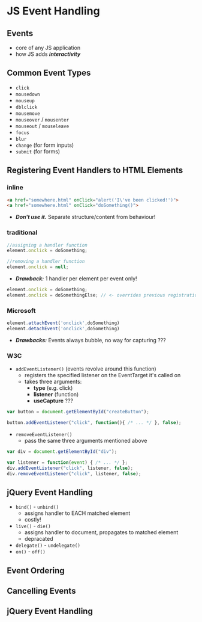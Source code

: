 # JS Event Handling

## Events
  * core of any JS application
  * how JS adds ***interactivity***


## Common Event Types
  * `click`
  * `mousedown`
  * `mouseup`
  * `dblclick`
  * `mousemove`
  * `mouseover` / `mousenter`
  * `mouseout` / `mouseleave`
  * `focus`
  * `blur`
  * `change` (for form inputs)
  * `submit` (for forms)


## Registering Event Handlers to HTML Elements

### inline 
```html
<a href="somewhere.html" onClick="alert('I\'ve been clicked!')">
<a href="somewhere.html" onClick="doSomething()">
```
* ***Don't use it.*** Separate structure/content from behaviour!  


### traditional
```js
//assigning a handler function
element.onclick = doSomething;

//removing a handler function
element.onclick = null;
```
* ***Drawback:*** 1 handler per element per event only!

```js
element.onclick = doSomething;
element.onclick = doSomethingElse; // <- overrides previous registration
```


### Microsoft
```js
element.attachEvent('onclick',doSomething)
element.detachEvent('onclick',doSomething)
```
* ***Drawbacks:*** Events always bubble, no way for capturing ???

### W3C

* `addEventListener()` (events revolve around this function)
  * registers the specified listener on the EventTarget it's called on
  * takes three arguments: 
     - **type** (e.g. click)
     - **listener** (function)
     - **useCapture** ???

```js
var button = document.getElementById("createButton");

button.addEventListener("click", function(){ /* ... */ }, false);
```

* `removeEventListener()`
  - pass the same three arguments mentioned above

```js
var div = document.getElementById("div");

var listener = function(event) { /* ... */ };
div.addEventListener("click", listener, false);
div.removeEventListener("click", listener, false);
```

## jQuery Event Handling
* `bind()` - `unbind()`
  - assigns handler to EACH matched element 
  - costly!
* `live()` - `die()`
  - assigns handler to document, propagates to matched element
  - depracated
* `delegate()` - `undelegate()`
* `on()` - `off()` 



## Event Ordering
## Cancelling Events
## jQuery Event Handling
